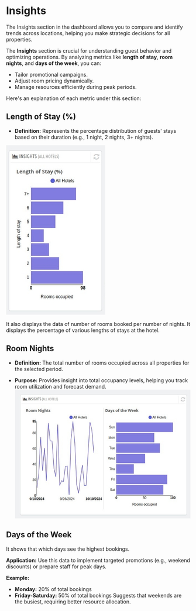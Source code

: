 # Insights
The Insights section in the dashboard allows you to compare and identify trends across locations, helping you make strategic decisions for all properties.


The **Insights** section is crucial for understanding guest behavior and optimizing operations. By analyzing metrics like **length of stay**, **room nights**, and **days of the week**, you can:
- Tailor promotional campaigns.
- Adjust room pricing dynamically.
- Manage resources efficiently during peak periods.


Here's an explanation of each metric under this section:

## Length of Stay (%)

- **Definition:** Represents the percentage distribution of guests' stays based on their duration (e.g., 1 night, 2 nights, 3+ nights).


![Insights](./Insights.png)

It also displays the data of number of rooms booked per number of nights.
It displays the percentage of various lengths of stays at the hotel.

## Room Nights
- **Definition:** The total number of rooms occupied across all properties for the selected period.

- **Purpose:** Provides insight into total occupancy levels, helping you track room utilization and forecast demand.
![Insights](./Insight.png)
## Days of the Week

  It shows that which days see the highest bookings.


**Application:** Use this data to implement targeted promotions (e.g., weekend discounts) or prepare staff for peak days.

**Example:**
- **Monday:** 20% of total bookings
- **Friday-Saturday:** 50% of total bookings
Suggests that weekends are the busiest, requiring better resource allocation.







